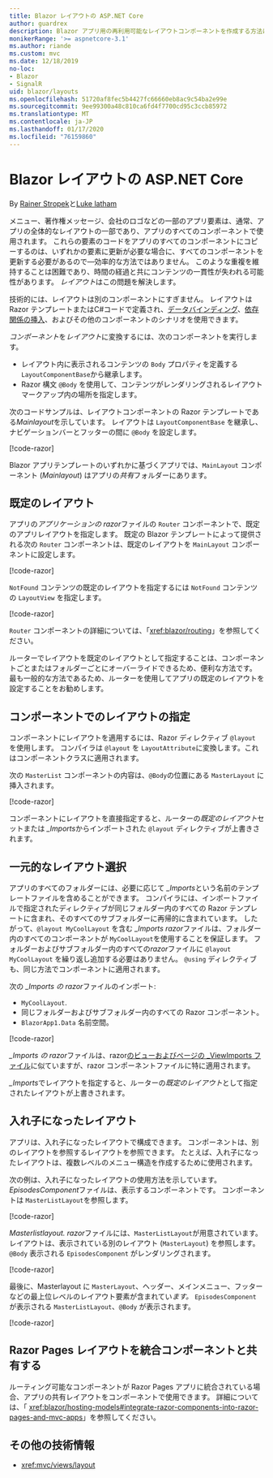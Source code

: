 ```yaml
---
title: Blazor レイアウトの ASP.NET Core
author: guardrex
description: Blazor アプリ用の再利用可能なレイアウトコンポーネントを作成する方法について説明します。
monikerRange: '>= aspnetcore-3.1'
ms.author: riande
ms.custom: mvc
ms.date: 12/18/2019
no-loc:
- Blazor
- SignalR
uid: blazor/layouts
ms.openlocfilehash: 51720af8fec5b4427fc66660eb8ac9c54ba2e99e
ms.sourcegitcommit: 9ee99300a48c810ca6fd4f7700cd95c3ccb85972
ms.translationtype: MT
ms.contentlocale: ja-JP
ms.lasthandoff: 01/17/2020
ms.locfileid: "76159860"
---
```

# <a name="aspnet-core-opno-locblazor-layouts"></a>Blazor レイアウトの ASP.NET Core

By [Rainer Stropek](https://www.timecockpit.com)と[Luke latham](https://github.com/guardrex)

メニュー、著作権メッセージ、会社のロゴなどの一部のアプリ要素は、通常、アプリの全体的なレイアウトの一部であり、アプリのすべてのコンポーネントで使用されます。 これらの要素のコードをアプリのすべてのコンポーネントにコピーするのは、いずれかの要素に更新が必要な場合に、すべてのコンポーネントを更新する必要があるので&mdash;効率的な方法ではありません。 このような重複を維持することは困難であり、時間の経過と共にコンテンツの一貫性が失われる可能性があります。 *レイアウト*はこの問題を解決します。

技術的には、レイアウトは別のコンポーネントにすぎません。 レイアウトは Razor テンプレートまたはC#コードで定義され、[データバインディング](xref:blazor/components#data-binding)、[依存関係の挿入](xref:blazor/dependency-injection)、およびその他のコンポーネントのシナリオを使用できます。

*コンポーネント*を*レイアウト*に変換するには、次のコンポーネントを実行します。

* レイアウト内に表示されるコンテンツの `Body` プロパティを定義する `LayoutComponentBase`から継承します。
* Razor 構文 `@Body` を使用して、コンテンツがレンダリングされるレイアウトマークアップ内の場所を指定します。

次のコードサンプルは、レイアウトコンポーネントの Razor テンプレートである*Mainlayout*を示しています。 レイアウトは `LayoutComponentBase` を継承し、ナビゲーションバーとフッターの間に `@Body` を設定します。

[!code-razor[](layouts/sample_snapshot/3.x/MainLayout.razor?highlight=1,13)]

Blazor アプリテンプレートのいずれかに基づくアプリでは、`MainLayout` コンポーネント (*Mainlayout*) はアプリの*共有*フォルダーにあります。

## <a name="default-layout"></a>既定のレイアウト

アプリの*アプリケーションの razor*ファイルの `Router` コンポーネントで、既定のアプリレイアウトを指定します。 既定の Blazor テンプレートによって提供される次の `Router` コンポーネントは、既定のレイアウトを `MainLayout` コンポーネントに設定します。

[!code-razor[](layouts/sample_snapshot/3.x/App1.razor?highlight=3)]

`NotFound` コンテンツの既定のレイアウトを指定するには `NotFound` コンテンツの `LayoutView` を指定します。

[!code-razor[](layouts/sample_snapshot/3.x/App2.razor?highlight=6-9)]

`Router` コンポーネントの詳細については、「<xref:blazor/routing>」を参照してください。

ルーターでレイアウトを既定のレイアウトとして指定することは、コンポーネントごとまたはフォルダーごとにオーバーライドできるため、便利な方法です。 最も一般的な方法であるため、ルーターを使用してアプリの既定のレイアウトを設定することをお勧めします。

## <a name="specify-a-layout-in-a-component"></a>コンポーネントでのレイアウトの指定

コンポーネントにレイアウトを適用するには、Razor ディレクティブ `@layout` を使用します。 コンパイラは `@layout` を `LayoutAttribute`に変換します。これはコンポーネントクラスに適用されます。

次の `MasterList` コンポーネントの内容は、`@Body`の位置にある `MasterLayout` に挿入されます。

[!code-razor[](layouts/sample_snapshot/3.x/MasterList.razor?highlight=1)]

コンポーネントにレイアウトを直接指定すると、ルーターの*既定のレイアウト*セットまたは *_Imports*からインポートされた `@layout` ディレクティブが上書きされます。

## <a name="centralized-layout-selection"></a>一元的なレイアウト選択

アプリのすべてのフォルダーには、必要に応じて *_Imports*という名前のテンプレートファイルを含めることができます。 コンパイラには、インポートファイルで指定されたディレクティブが同じフォルダー内のすべての Razor テンプレートに含まれ、そのすべてのサブフォルダーに再帰的に含まれています。 したがって、`@layout MyCoolLayout` を含む *_Imports razor*ファイルは、フォルダー内のすべてのコンポーネントが `MyCoolLayout`を使用することを保証します。 フォルダーおよびサブフォルダー内のすべての*razor*ファイルに `@layout MyCoolLayout` を繰り返し追加する必要はありません。 `@using` ディレクティブも、同じ方法でコンポーネントに適用されます。

次の *_Imports の razor*ファイルのインポート:

* `MyCoolLayout`.
* 同じフォルダーおよびサブフォルダー内のすべての Razor コンポーネント。
* `BlazorApp1.Data` 名前空間。
 
[!code-razor[](layouts/sample_snapshot/3.x/_Imports.razor)]

*_Imports の razor*ファイルは、razor[のビューおよびページの _ViewImports ファイル](xref:mvc/views/layout#importing-shared-directives)に似ていますが、razor コンポーネントファイルに特に適用されます。

*_Imports*でレイアウトを指定すると、ルーターの*既定のレイアウト*として指定されたレイアウトが上書きされます。

## <a name="nested-layouts"></a>入れ子になったレイアウト

アプリは、入れ子になったレイアウトで構成できます。 コンポーネントは、別のレイアウトを参照するレイアウトを参照できます。 たとえば、入れ子になったレイアウトは、複数レベルのメニュー構造を作成するために使用されます。

次の例は、入れ子になったレイアウトの使用方法を示しています。 *EpisodesComponent*ファイルは、表示するコンポーネントです。 コンポーネントは `MasterListLayout`を参照します。

[!code-razor[](layouts/sample_snapshot/3.x/EpisodesComponent.razor?highlight=1)]

*Masterlistlayout. razor*ファイルには、`MasterListLayout`が用意されています。 レイアウトは、表示されている別のレイアウト (`MasterLayout`) を参照します。 `@Body` 表示される `EpisodesComponent` がレンダリングされます。

[!code-razor[](layouts/sample_snapshot/3.x/MasterListLayout.razor?highlight=1,9)]

最後に、Masterlayout に `MasterLayout`、ヘッダー、メインメニュー、フッターなどの最上位レベルのレイアウト要素が含まれてい*ます。* `EpisodesComponent` が表示される `MasterListLayout`、`@Body` が表示されます。

[!code-razor[](layouts/sample_snapshot/3.x/MasterLayout.razor?highlight=6)]

## <a name="share-a-razor-pages-layout-with-integrated-components"></a>Razor Pages レイアウトを統合コンポーネントと共有する

ルーティング可能なコンポーネントが Razor Pages アプリに統合されている場合、アプリの共有レイアウトをコンポーネントで使用できます。 詳細については、「 <xref:blazor/hosting-models#integrate-razor-components-into-razor-pages-and-mvc-apps>」を参照してください。

## <a name="additional-resources"></a>その他の技術情報

* <xref:mvc/views/layout>
